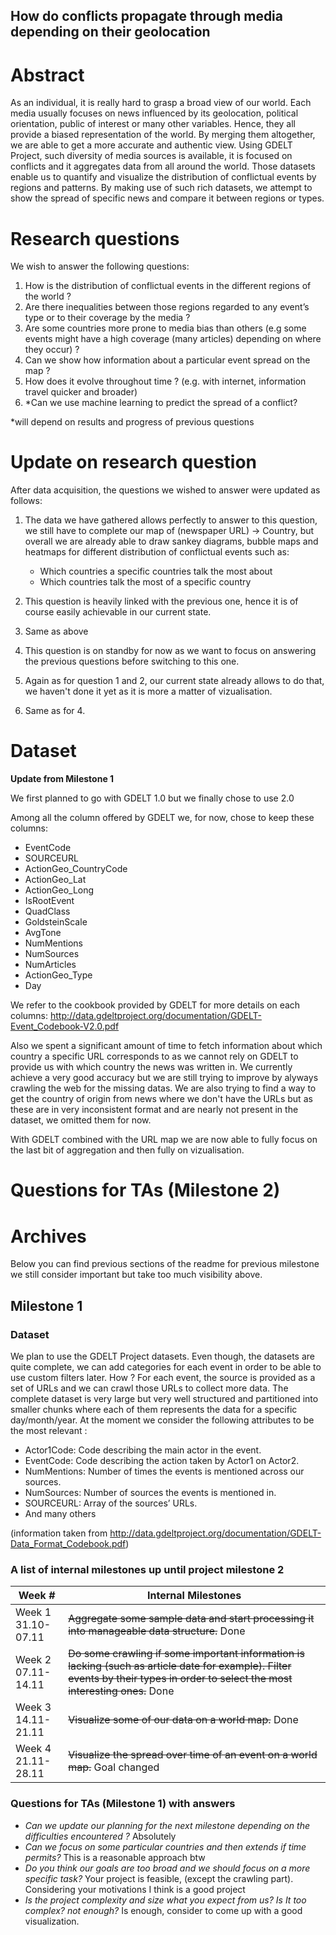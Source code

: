 ## How do conflicts propagate through media depending on their geolocation
# Abstract
As an individual, it is really hard to grasp a broad view of our world. Each media usually focuses on news influenced by its geolocation, political orientation, public of interest or many other variables. Hence, they all provide a biased representation of the world. By merging them altogether, we are able to get a more accurate and authentic view. Using GDELT Project, such diversity of media sources is available, it is focused on conflicts and it aggregates data from all around the world. Those datasets enable us to quantify and visualize the distribution of conflictual events by regions and patterns. By making use of such rich datasets, we attempt to show the spread of specific news and compare it between regions or types.
# Research questions
We wish to answer the following questions:

1. How is the distribution of conflictual events in the different regions of the world ?
1. Are there inequalities between those regions regarded to any event’s type or to their coverage by the media ?
1. Are some countries more prone to media bias than others (e.g some events might have a high coverage (many articles) depending on where they occur) ?
1. Can we show how information about a particular event spread on the map ?
1. How does it evolve throughout time ? (e.g. with internet, information travel quicker and broader)
1. *Can we use machine learning to predict the spread of a conflict?

*will depend on results and progress of previous questions

# Update on research question
After data acquisition, the questions we wished to answer were updated as follows:
1. The data we have gathered allows perfectly to answer to this question, we still have to complete our map of (newspaper URL) -> Country, but overall we are already able to draw sankey diagrams, bubble maps and heatmaps for different distribution of conflictual events such as:
    - Which countries a specific countries talk the most about
    - Which countries talk the most of a specific country

1. This question is heavily linked with the previous one, hence it is of course easily achievable in our current state.
1. Same as above
1. This question is on standby for now as we want to focus on answering the previous questions before switching to this one.
1. Again as for question 1 and 2, our current state already allows to do that, we haven't done it yet as it is more a matter of vizualisation.
1. Same as for 4.

# Dataset

**Update from Milestone 1**

We first planned to go with GDELT 1.0 but we finally chose to use 2.0

Among all the column offered by GDELT we, for now, chose to keep these columns:
- EventCode
- SOURCEURL
- ActionGeo_CountryCode
- ActionGeo_Lat
- ActionGeo_Long
- IsRootEvent
- QuadClass
- GoldsteinScale
- AvgTone
- NumMentions
- NumSources
- NumArticles
- ActionGeo_Type
- Day

We refer to the cookbook provided by GDELT for more details on each columns: http://data.gdeltproject.org/documentation/GDELT-Event_Codebook-V2.0.pdf

Also we spent a significant amount of time to fetch information about which country a specific URL corresponds to as we cannot rely on GDELT to provide us with which country the news was written in. We currently achieve a very good accuracy but we are still trying to improve by alyways crawling the web for the missing datas. We are also trying to find a way to get the country of origin from news where we don't have the URLs but as these are in very inconsistent format and are nearly not present in the dataset, we omitted them for now.

With GDELT combined with the URL map we are now able to fully focus on the last bit of aggregation and then fully on vizualisation.

# Questions for TAs (Milestone 2)

# Archives
Below you can find previous sections of the readme for previous milestone we still consider important but take too much visibility above.

## Milestone 1

### Dataset
We plan to use the GDELT Project datasets.
Even though, the datasets are quite complete, we can add categories for each event in order to be able to use custom filters later. How ? For each event, the source is provided as a set of URLs and we can crawl those URLs to collect more data.
The complete dataset is very large but very well structured and partitioned into smaller chunks where each of them represents the data for a specific day/month/year. At the moment we consider the following attributes to be the most relevant :
- Actor1Code: Code describing the main actor in the event.
- EventCode: Code describing the action taken by Actor1 on Actor2.
- NumMentions: Number of times the events is mentioned across our sources.
- NumSources: Number of sources the events is mentioned in.
- SOURCEURL: Array of the sources’ URLs.
- And many others

(information taken from http://data.gdeltproject.org/documentation/GDELT-Data_Format_Codebook.pdf)

### A list of internal milestones up until project milestone 2
|Week #|Internal Milestones|
|---|---|
|Week 1<br/>31.10-07.11|~~Aggregate some sample data and start processing it into manageable data structure.~~ Done|
|Week 2<br/>07.11-14.11|~~Do some crawling if some important information is lacking (such as article date for example). Filter events by their types in order to select the most interesting ones.~~ Done|
|Week 3<br/>14.11-21.11|~~Visualize some of our data on a world map.~~ Done|
|Week 4<br/>21.11-28.11|~~Visualize the spread over time of an event on a world map.~~ Goal changed|

### Questions for TAs (Milestone 1) with answers
- *Can we update our planning for the next milestone depending on the difficulties encountered ?* Absolutely
- *Can we focus on some particular countries and then extends if time permits?* This is a reasonable approach btw
- *Do you think our goals are too broad and we should focus on a more specific task?* Your project is feasible, (except the crawling part). Considering your motivations I think is a good project
- *Is the project complexity and size what you expect from us? Is It too complex? not enough?* Is enough, consider to come up with a good visualization.